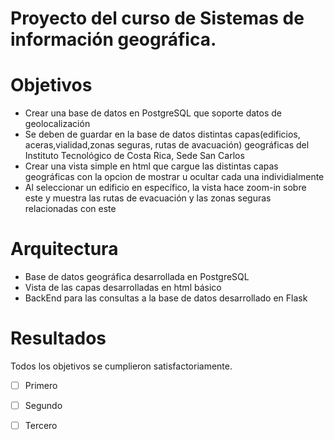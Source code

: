 # Proyecto del curso de Sistemas de información geográfica.

<h1> Objetivos </h1>
<ul>
  <li>Crear una base de datos en PostgreSQL que soporte datos de geolocalización</il>
  <li>Se deben de guardar en la base de datos distintas capas(edificios, aceras,vialidad,zonas seguras, rutas de avacuación) geográficas del Instituto Tecnológico de Costa Rica, Sede San Carlos</li>
  <li>Crear una vista simple en html que cargue las distintas capas geográficas con la opcion de mostrar u ocultar cada una individialmente</il>
  <li>Al seleccionar un edificio en específico, la vista hace zoom-in sobre este y muestra las rutas de evacuación y las zonas seguras relacionadas con este</li>
</ul>

# Arquitectura
<ul>
  <li>Base de datos geográfica desarrollada en PostgreSQL</li>
  <li>Vista de las capas desarrolladas en html básico</li>
  <li>BackEnd para las consultas a la base de datos desarrollado en Flask</li>
</ul>

# Resultados
Todos los objetivos se cumplieron satisfactoriamente.  

- [ ] Primero  
- [ ] Segundo  
- [ ] Tercero  


